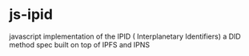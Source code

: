 # js-ipid
javascript implementation of the IPID ( Interplanetary Identifiers) a DID method spec built on top of IPFS and IPNS
